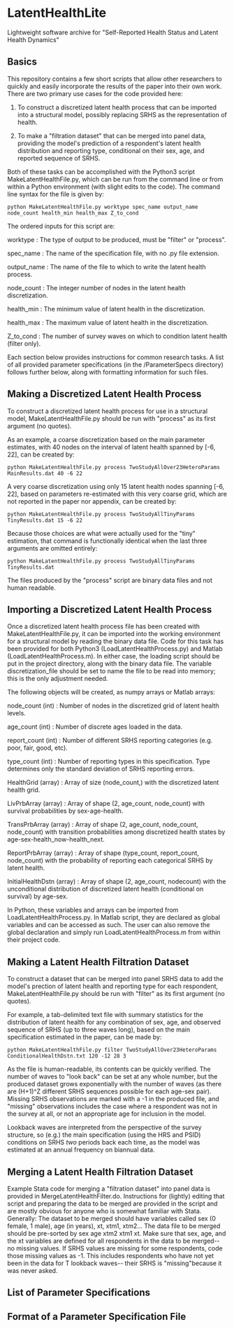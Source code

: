 # LatentHealthLite
 Lightweight software archive for "Self-Reported Health Status and Latent Health Dynamics"

## Basics

This repository contains a few short scripts that allow other researchers to quickly and
easily incorporate the results of the paper into their own work. There are two primary
use cases for the code provided here:

1. To construct a discretized latent health process that can be imported into a structural
model, possibly replacing SRHS as the representation of health.

2. To make a "filtration dataset" that can be merged into panel data, providing the model's
prediction of a respondent's latent health distribution and reporting type, conditional on
their sex, age, and reported sequence of SRHS.

Both of these tasks can be accomplished with the Python3 script MakeLatentHealthFile.py,
which can be run from the command line or from within a Python environment (with slight
edits to the code). The command line syntax for the file is given by:

    python MakeLatentHealthFile.py worktype spec_name output_name node_count health_min health_max Z_to_cond

The ordered inputs for this script are:

worktype    : The type of output to be produced, must be "filter" or "process".

spec_name   : The name of the specification file, with no .py file extension.

output_name : The name of the file to which to write the latent health process.

node_count  : The integer number of nodes in the latent health discretization.

health_min  : The minimum value of latent health in the discretization.

health_max  : The maximum value of latent health in the discretization.

Z_to_cond   : The number of survey waves on which to condition latent health (filter only).

Each section below provides instructions for common research tasks. A list of all provided
parameter specifications (in the /ParameterSpecs directory) follows further below, along
with formatting information for such files.


## Making a Discretized Latent Health Process

To construct a discretized latent health process for use in a structural model,
MakeLatentHealthFile.py should be run with "process" as its first argument (no quotes).

As an example, a coarse discretization based on the main parameter estimates, with 40 nodes
on the interval of latent health spanned by [-6, 22], can be created by:
    
    python MakeLatentHealthFile.py process TwoStudyAllOver23HeteroParams MainResults.dat 40 -6 22

A very coarse discretization using only 15 latent health nodes spanning [-6, 22], based on
parameters re-estimated with this very coarse grid, which are not reported in the paper
nor appendix, can be created by:

    python MakeLatentHealthFile.py process TwoStudyAllTinyParams TinyResults.dat 15 -6 22

Because those choices are what were actually used for the "tiny" estimation, that
command is functionally identical when the last three arguments are omitted entirely:

    python MakeLatentHealthFile.py process TwoStudyAllTinyParams TinyResults.dat

The files produced by the "process" script are binary data files and not human readable.


## Importing a Discretized Latent Health Process

Once a discretized latent health process file has been created with MakeLatentHealthFile.py,
it can be imported into the working environment for a structural model by reading the binary
data file. Code for this task has been provided for both Python3 (LoadLatentHealthProcess.py)
and Matlab (LoadLatentHealthProcess.m). In either case, the loading script should be put
in the project directory, along with the binary data file. The variable discretization_file
should be set to name the file to be read into memory; this is the only adjustment needed.

The following objects will be created, as numpy arrays or Matlab arrays:

node_count (int) : Number of nodes in the discretized grid of latent health levels.

age_count (int) : Number of discrete ages loaded in the data.

report_count (int) : Number of different SRHS reporting categories (e.g. poor, fair, good, etc).

type_count (int) : Number of reporting types in this specification. Type determines only the
standard deviation of SRHS reporting errors.

HealthGrid (array) : Array of size (node_count,) with the discretized latent health grid.

LivPrbArray (array) : Array of shape (2, age_count, node_count) with survival probabilities
by sex-age-health.

TransPrbArray (array) : Array of shape (2, age_count, node_count, node_count) with
transition probabilities among discretized health states by age-sex-health_now-health_next.

ReportPrbArray (array) : Array of shape (type_count, report_count, node_count) with the
probability of reporting each categorical SRHS by latent health.

InitialHealthDstn (array) : Array of shape (2, age_count, nodecount) with the unconditional
distribution of discretized latent health (conditional on survival) by age-sex.

In Python, these variables and arrays can be imported from LoadLatentHealthProcess.py. In
Matlab script, they are declared as global variables and can be accessed as such. The
user can also remove the global declaration and simply run LoadLatentHealthProcess.m from
within their project code.


## Making a Latent Health Filtration Dataset

To construct a dataset that can be merged into panel SRHS data to add the model's prection
of latent health and reporting type for each respondent, MakeLatentHealthFile.py should be
run with "filter" as its first argument (no quotes).

For example, a tab-delimited text file with summary statistics for the distribution of
latent health for any combination of sex, age, and observed sequence of SRHS (up to three
waves long), based on the main specification estimated in the paper, can be made by:
    
    python MakeLatentHealthFile.py filter TwoStudyAllOver23HeteroParams ConditionalHealthDstn.txt 120 -12 28 3

As the file is human-readable, its contents can be quickly verified. The number of waves
to "look back" can be set at any whole number, but the produced dataset grows exponentially
with the number of waves (as there are (H+1)^Z different SRHS sequences possible for each
age-sex pair). Missing SRHS observations are marked with a -1 in the produced file, and
"missing" observations includes the case where a respondent was not in the survey at all,
or not an appropriate age for inclusion in the model.

Lookback waves are interpreted from the perspective of the survey structure, so (e.g.) the
main specification (using the HRS and PSID) conditions on SRHS *two* periods back each time,
as the model was estimated at an annual frequency on biannual data.


## Merging a Latent Health Filtration Dataset

Example Stata code for merging a "filtration dataset" into panel data is provided in
MergeLatentHealthFilter.do. Instructions for (lightly) editing that script and preparing
the data to be merged are provided in the script and are mostly obvious for anyone who
is somewhat familiar with Stata. Generally: The dataset to be merged should have variables
called sex (0 female, 1 male), age (in years), xt, xtm1, xtm2... The data file to be merged
should be pre-sorted by sex age xtm2 xtm1 xt. Make sure that sex, age, and the xt variables
are defined for all respondents in the data to be merged-- no missing values. If SRHS values 
are missing for some respondents, code those missing values as -1. This includes respondents
who have not yet been in the data for T lookback waves-- their SRHS is "missing"because it
was never asked.


## List of Parameter Specifications


## Format of a Parameter Specification File

